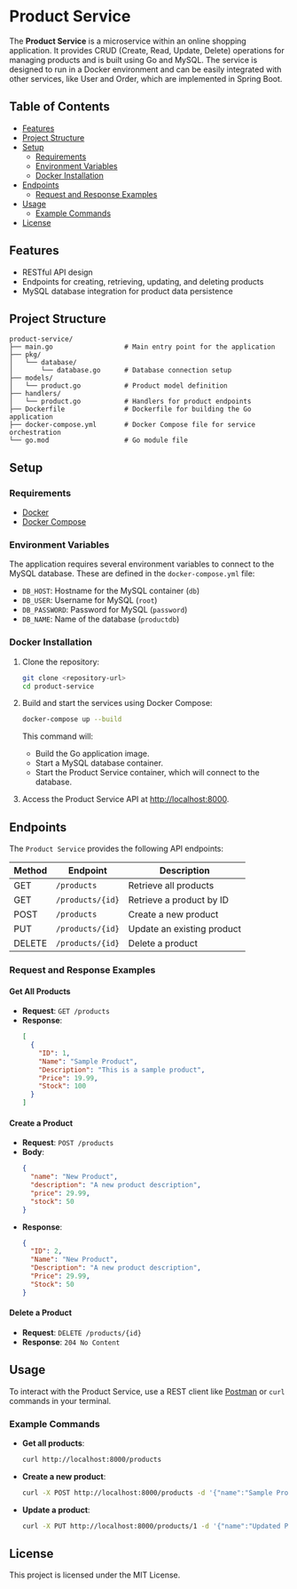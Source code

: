 # Product Service

The **Product Service** is a microservice within an online shopping application. It provides CRUD (Create, Read, Update, Delete) operations for managing products and is built using Go and MySQL. The service is designed to run in a Docker environment and can be easily integrated with other services, like User and Order, which are implemented in Spring Boot.

## Table of Contents

- [Features](#features)
- [Project Structure](#project-structure)
- [Setup](#setup)
  - [Requirements](#requirements)
  - [Environment Variables](#environment-variables)
  - [Docker Installation](#docker-installation)
- [Endpoints](#endpoints)
  - [Request and Response Examples](#request-and-response-examples)
- [Usage](#usage)
  - [Example Commands](#example-commands)
- [License](#license)

## Features

- RESTful API design
- Endpoints for creating, retrieving, updating, and deleting products
- MySQL database integration for product data persistence

## Project Structure

```plaintext
product-service/
├── main.go                  # Main entry point for the application
├── pkg/
│   └── database/
│       └── database.go      # Database connection setup
├── models/
│   └── product.go           # Product model definition
├── handlers/
│   └── product.go           # Handlers for product endpoints
├── Dockerfile               # Dockerfile for building the Go application
├── docker-compose.yml       # Docker Compose file for service orchestration
└── go.mod                   # Go module file
```

## Setup

### Requirements

- [Docker](https://www.docker.com/get-started)
- [Docker Compose](https://docs.docker.com/compose/install/)

### Environment Variables

The application requires several environment variables to connect to the MySQL database. These are defined in the `docker-compose.yml` file:

- `DB_HOST`: Hostname for the MySQL container (`db`)
- `DB_USER`: Username for MySQL (`root`)
- `DB_PASSWORD`: Password for MySQL (`password`)
- `DB_NAME`: Name of the database (`productdb`)

### Docker Installation

1. Clone the repository:

   ```bash
   git clone <repository-url>
   cd product-service
   ```

2. Build and start the services using Docker Compose:

   ```bash
   docker-compose up --build
   ```

   This command will:

   - Build the Go application image.
   - Start a MySQL database container.
   - Start the Product Service container, which will connect to the database.

3. Access the Product Service API at [http://localhost:8000](http://localhost:8000).

## Endpoints

The `Product Service` provides the following API endpoints:

| Method | Endpoint         | Description                |
| ------ | ---------------- | -------------------------- |
| GET    | `/products`      | Retrieve all products      |
| GET    | `/products/{id}` | Retrieve a product by ID   |
| POST   | `/products`      | Create a new product       |
| PUT    | `/products/{id}` | Update an existing product |
| DELETE | `/products/{id}` | Delete a product           |

### Request and Response Examples

#### Get All Products

- **Request**: `GET /products`
- **Response**:
  ```json
  [
    {
      "ID": 1,
      "Name": "Sample Product",
      "Description": "This is a sample product",
      "Price": 19.99,
      "Stock": 100
    }
  ]
  ```

#### Create a Product

- **Request**: `POST /products`
- **Body**:
  ```json
  {
    "name": "New Product",
    "description": "A new product description",
    "price": 29.99,
    "stock": 50
  }
  ```
- **Response**:
  ```json
  {
    "ID": 2,
    "Name": "New Product",
    "Description": "A new product description",
    "Price": 29.99,
    "Stock": 50
  }
  ```

#### Delete a Product

- **Request**: `DELETE /products/{id}`
- **Response**: `204 No Content`

## Usage

To interact with the Product Service, use a REST client like [Postman](https://www.postman.com/) or `curl` commands in your terminal.

### Example Commands

- **Get all products**:

  ```bash
  curl http://localhost:8000/products
  ```

- **Create a new product**:

  ```bash
  curl -X POST http://localhost:8000/products -d '{"name":"Sample Product","description":"This is a sample product","price":19.99,"stock":100}' -H "Content-Type: application/json"
  ```

- **Update a product**:
  ```bash
  curl -X PUT http://localhost:8000/products/1 -d '{"name":"Updated Product","price":39.99}' -H "Content-Type: application/json"
  ```

## License

This project is licensed under the MIT License.
